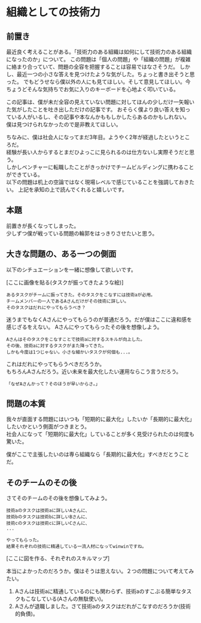 # 組織としての技術力

## 前置き

最近良く考えることがある。「技術力のある組織は如何にして技術力のある組織になったのか」について。
この問題は「個人の問題」や「組織の問題」が複雑に絡まり合っていて、問題の全容を把握することは容易ではなさそうだ。
しかし、最近一つの小さな答えを見つけたような気がした。ちょっと書き出そうと思った。
でもどうせなら僕以外の人にも見てほしい。そして意見してほしい。今ちょうどそんな気持ちでお気に入りのキーボードを心地よく叩いている。

この記事は、僕が未だ全容の見えていない問題に対してほんの少しだけ一矢報いた気がしたことを吐き出しただけの記事です。
おそらく僕より良い答えを知っている人がいるし、その記事や本なんかももしかしたらあるのかもしれない。
僕は見つけられなかったので是非教えてほしい。

ちなみに、僕は社会人になってまだ3年目。ようやく2年が経過したというところだ。  
経験が長い人からするとまだひよっこに見られるのは仕方ないし実際そうだと思う。  
しかしベンチャーに転職したことがきっかけでチームビルディングに携わることができている。  
以下の問題は机上の空論ではなく現場レベルで感じていることを強調しておきたい。
上記を承知の上で読んでくれると嬉しいです。  


## 本題

前置きが長くなってしまった。  
少しずつ僕が戦っている問題の輪郭をはっきりさせたいと思う。


## 大きな問題の、ある一つの側面

以下のシチュエーションを一緒に想像して欲しいです。

[ここに画像を貼る(タスクが振ってきたような絵)]

```
あるタスクがチームに振ってきた。そのタスクをこなすには技術aが必用。  
チームメンバーの一人であるAさんだけがその技術に詳しい。
そのタスクはだれにやってもらうべき？
```

迷うまでもなくAさんにやってもらうのが普通だろう。だが僕はここに違和感を感じざるをえない。
Aさんにやってもらったその後を想像しよう。

```
Aさんはそのタスクをこなすことで技術aに対するスキルが向上した。
その後、技術aに対するタスクがまた降ってきた。
しかも今度は1つじゃない。小さな細かいタスクが何個も...。  
```

これはだれにやってもらうべきだろうか。  
もちろんAさんだろう。近い未来を最大化したい運用ならこう言うだろう。

```
「なぜAさんかって？そのほうが早いからさ。」
```


## 問題の本質

我々が直面する問題にはいつも「短期的に最大化」したいか「長期的に最大化」したいかという側面がつきまとう。  
社会人になって「短期的に最大化」していることが多く見受けられたのは何度も驚いた。  

僕がここで主張したいのは専ら組織なら「長期的に最大化」すべきだとうことだ。


## そのチームのその後

さてそのチームのその後を想像してみよう。

```
技術aのタスクは技術aに詳しいAさんに、 
技術bのタスクは技術bに詳しいBさんに、 
技術cのタスクは技術cに詳しいCさんに、 
...

やってもらった。
結果それぞれの技術に精通している一流人材になってwinwinですね。
```

[ここに図を作る、それぞれのスキルマップ]



本当によかったのだろうか。僕はそうは思えない。２つの問題について考えてみたい。

1. Aさんは技術aに精通しているのにも関わらず、技術aのすこぶる簡単なタスクもこなしている(Aさんの無駄使い)。
2. Aさんが退職しました。さて技術aのタスクはだれがこなすのだろうか(技術的負債)。












